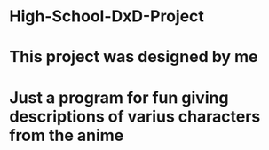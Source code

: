 # High-School-DxD-Project
# This project was designed by me
# Just a program for fun giving descriptions of varius characters from the anime
